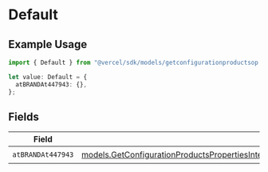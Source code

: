 # Default

## Example Usage

```typescript
import { Default } from "@vercel/sdk/models/getconfigurationproductsop.js";

let value: Default = {
  atBRANDAt447943: {},
};
```

## Fields

| Field                                                                                                                                                                                                                                                                      | Type                                                                                                                                                                                                                                                                       | Required                                                                                                                                                                                                                                                                   | Description                                                                                                                                                                                                                                                                |
| -------------------------------------------------------------------------------------------------------------------------------------------------------------------------------------------------------------------------------------------------------------------------- | -------------------------------------------------------------------------------------------------------------------------------------------------------------------------------------------------------------------------------------------------------------------------- | -------------------------------------------------------------------------------------------------------------------------------------------------------------------------------------------------------------------------------------------------------------------------- | -------------------------------------------------------------------------------------------------------------------------------------------------------------------------------------------------------------------------------------------------------------------------- |
| `atBRANDAt447943`                                                                                                                                                                                                                                                          | [models.GetConfigurationProductsPropertiesIntegrationsResponse200ApplicationJSONResponseBodyProductsMetadataSchemaAtBRANDAt447943](../models/getconfigurationproductspropertiesintegrationsresponse200applicationjsonresponsebodyproductsmetadataschemaatbrandat447943.md) | :heavy_check_mark:                                                                                                                                                                                                                                                         | N/A                                                                                                                                                                                                                                                                        |
